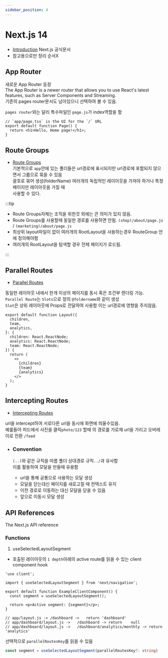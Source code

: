```yaml
---
sidebar_position: 4
---
```


# Next.js 14

- [Introduction](https://nextjs.org/docs) Next.js 공식문서
- 참고용으로만 정리 순서X

## App Router

새로운 App Router 등장  
The App Router is a newer router that allows you to use React's latest features, such as Server Components and Streaming.  
기존의 pages router문서도 남아있으니 선택하여 볼 수 있음.

`pages router`와는 달리 특수파일인 `page.js`가 index역할을 함

```tsx title="app/page.tsx"
// `app/page.tsx` is the UI for the `/` URL
export default function Page() {
  return <h1>Hello, Home page!</h1>;
}
```

## Route Groups

- [Route Groups](https://nextjs.org/docs/app/building-your-application/routing/route-groups)  
  기본적으로 `app`안에 있는 폴더들은 url경로에 표시되지만 url경로에 포함되지 않으면서 그룹으로 묶을 수 있음  
  괄호로 묶어 생성(folderName) 여러개의 독립적인 레이아웃을 가져야 하거나 특정 페이지만 레이아웃을 가질 때  
  사용할 수 있다.

:::tip

- Route Groups자체는 조직을 위한것 외에는 큰 의미가 있지 않음.
- Route Groups를 사용할때 동일한 경로를 사용하면 안됨. `(shop)/about/page.js` / `(marketing)/about/page.js`
- 최상위 layout파일이 없이 여러개의 RootLayout을 사용하는경우 RouteGroup 안에 정의해야함
- 여러개의 RootLayout을 탐색할 경우 전체 페이지가 로드됨.

:::

## Parallel Routes

- [Parallel Routes](https://nextjs.org/docs/app/building-your-application/routing/parallel-routes#useselectedlayoutsegments)

동일한 레이아웃 내에서 한개 이상의 페이지를 동시 혹은 조건부 렌더링 가능.  
`Parallel Route`는 `Slots`으로 정의 `@foldername`와 같이 생성  
`Slot`은 상위 레이아웃에 Props로 전달하여 사용함 이는 url경로에 영향을 주지않음.

```tsx title="app/layout.tsx"
export default function Layout({
  children,
  team,
  analytics,
}: {
  children: React.ReactNode;
  analytics: React.ReactNode;
  team: React.ReactNode;
}) {
  return (
    <>
      {children}
      {team}
      {analytics}
    </>
  );
}
```

## Intercepting Routes

- [Intercepting Routes](https://nextjs.org/docs/app/building-your-application/routing/intercepting-routes)

url을 intercept하여 서로다른 url을 동시에 화면에 띄울수있음.  
예를들어 피드에서 사진을 클릭`photo/123` 할때 의 경로를 가로채 url을 가리고 오버레이로 전환 `/feed`

- ### Convention

  `(..)`와 같은 규칙을 따름 폴더 상대경로 규칙`../`과 유사함  
  이를 활용하여 모달을 만들때 유용함

  - url을 통해 공통으로 사용하는 모달 생성
  - 모달을 닫는대신 페이지를 새로고칠 때 컨텍스트 유지
  - 이전 경로로 이동하는 대신 모달을 닫을 수 있음
  - 앞으로 이동시 모달 생성

## API References

The Next.js API reference

### Functions

1. useSelectedLayoutSegment

- 호출된 레이아웃의 `1 depth`아래의 active route를 읽을 수 있는 client component hook

```tsx title="app/example-client-component.tsx"
'use client';

import { useSelectedLayoutSegment } from 'next/navigation';

export default function ExampleClientComponent() {
  const segment = useSelectedLayoutSegment();

  return <p>Active segment: {segment}</p>;
}

// app/layout.js ->	/dashboard ->	return 'dashboard'
// app/dashboard/layout.js ->	/dashboard -> return	null
// app/dashboard/layout.js ->	/dashboard/analytics/monthly ->	return 'analytics'
```

선택적으로 `parallelRoutesKey`를 읽을 수 있음

```ts
const segment = useSelectedLayoutSegment(parallelRoutesKey?: string)
```
